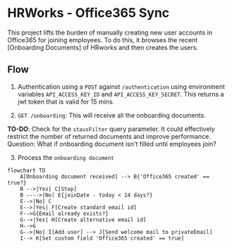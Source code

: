 # HRWorks - Office365 Sync

This project lifts the burden of manually creating new user accounts in Office365 for joining employees.
To do this, it browses the recent [Onboarding Documents] of HRworks and then creates the users.

## Flow

1. Authentication using a `POST` against `/authentication` using environment variables `API_ACCESS_KEY_ID` and `API_ACCESS_KEY_SECRET`.
   This returns a jwt token that is valid for 15 mins.

2. `GET /onboarding`: This will receive all the onboarding documents.

**TO-DO**: Check for the `stausFilter` query parameter. It could effectively restrict the number of returned documents and improve performance. Question: What if onboarding document isn't filled until employees join?

3. Process the `onboarding document`

```mermaid
flowchart TD
    A[Onboarding document received] --> B{'Office365 created' == true?}
    B -->|Yes| C[Stop]
    B ---->|No| E{joinDate - today < 14 days?}
    E-->|No| C
    E-->|Yes| F[Create standard email id]
    F-->G{Email already exists?}
    G-->|Yes| H[Create alternative email id]
    H-->G
    G-->|No| I[Add user] --> J[Send welcome mail to privateEmail]
    I--> K[Set custom field 'Office365 created' == true]
```
